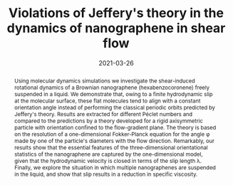 ---
title: "Violations of Jeffery's theory in the dynamics of nanographene in shear flow"
date: 2021-03-26
publishDate: 2021-03-26
authors: ["**Madhubanti Mukherjee**", Catherine Kamal, "Lorenzo Botto"]
publication_types: ["2"]
abstract: "Using molecular dynamics simulations we investigate the shear-induced rotational dynamics of a Brownian nanographene (hexabenzocoronene) freely suspended in a liquid. We demonstrate that, owing to a finite hydrodynamic slip at the molecular surface, these flat molecules tend to align with a constant orientation angle instead of performing the classical periodic orbits predicted by Jeffery's theory. Results are extracted for different Péclet numbers and compared to the predictions by a theory developed for a rigid axisymmetric particle with orientation confined to the flow-gradient plane. The theory is based on the resolution of a one-dimensional Fokker-Planck equation for the angle φ made by one of the particle's diameters with the flow direction. Remarkably, our results show that the essential features of the three-dimensional orientational statistics of the nanographene are captured by the one-dimensional model, given that the hydrodynamic velocity is closed in terms of the slip length λ. Finally, we explore the situation in which multiple nanographenes are suspended in the liquid, and show that slip results in a reduction in specific viscosity."
featured: true
publication: "Physical Review Fluids, 6, 034303"
links:
  - icon_pack: fas
    icon: scroll
    name: Link
    url: 'https://doi.org/10.1103/PhysRevFluids.6.034303'
  - icon_pack: fab
    icon: github
    name: Input files
    url: 'https://github.com/simongravelle/lammps-input-files'
  - icon_pack: fab
    icon: github
    name: Supplemental material
    url: 'files/Violations_of_Jeffery_s_theory_in_the_dynamics_of_nanographene_in_shear_flow_SI.pdf'
---